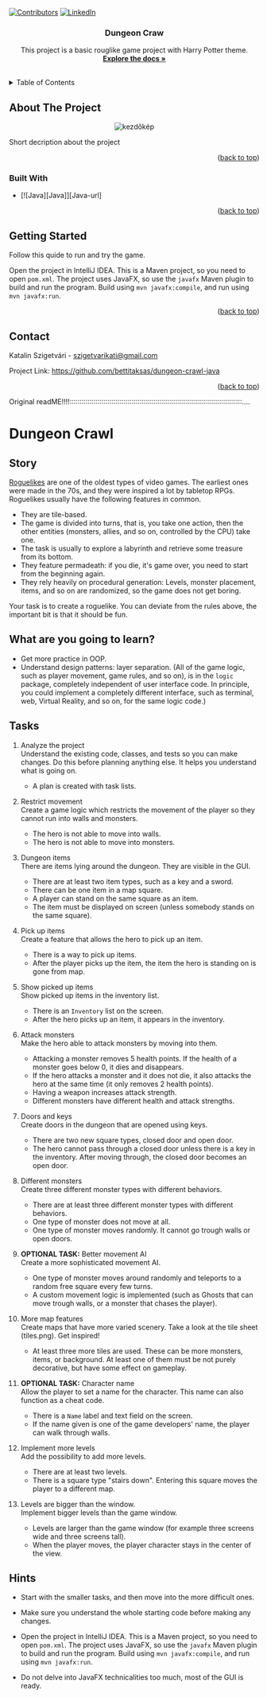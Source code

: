 <a name="readme-top"></a>

[![Contributors][contributors-shield]][contributors-url]
[![LinkedIn][linkedin-shield]][linkedin-url]

<h3 align="center">Dungeon Craw</h3>

  <p align="center">
    This project is a basic rouglike game project with Harry Potter theme.
    <br />
    <a href="https://github.com/bettitaksas/dungeon-crawl-java"><strong>Explore the docs »</strong></a>
    <br />
    <br />
   

  </p>
</div>



<!-- TABLE OF CONTENTS -->
<details>
  <summary>Table of Contents</summary>
  <ol>
    <li>
      <a href="#about-the-project">About The Project</a>
      <ul>
        <li><a href="#built-with">Built With</a></li>
      </ul>
    </li>
    <li>
      <a href="#getting-started">Getting Started</a>
    </li>
    <li><a href="#contact">Contact</a></li>
  </ol>
</details>



<!-- ABOUT THE PROJECT -->
## About The Project

<p align="center">
  <img src="" alt="kezdőkép">
</p>

Short decription about the project

<p align="right">(<a href="#readme-top">back to top</a>)</p>



### Built With

* [![Java][Java]][Java-url]


<p align="right">(<a href="#readme-top">back to top</a>)</p>



<!-- GETTING STARTED -->

[product-main]: images/screenshot.png
## Getting Started

Follow this quide to run and try the game.

Open the project in IntelliJ IDEA.
This is a Maven project, so you need to open `pom.xml`.
The project uses JavaFX, so use the `javafx` Maven plugin to build and run the program.
Build using `mvn javafx:compile`, and run using `mvn javafx:run`.

<p align="right">(<a href="#readme-top">back to top</a>)</p>



<!-- CONTACT -->
## Contact

Katalin Szigetvári - szigetvarikati@gmail.com

Project Link: https://github.com/bettitaksas/dungeon-crawl-java

<p align="right">(<a href="#readme-top">back to top</a>)</p>




<!-- MARKDOWN LINKS & IMAGES -->
<!-- https://www.markdownguide.org/basic-syntax/#reference-style-links -->
[contributors-shield]: https://img.shields.io/github/contributors/szigetvarikati/test-project-MERN.svg?style=for-the-badge
[contributors-url]: https://github.com/szigetvarikati/test-project-MERN/graphs/contributors
[linkedin-shield]: https://img.shields.io/badge/-LinkedIn-black.svg?style=for-the-badge&logo=linkedin&colorB=555
[linkedin-url]: https://www.linkedin.com/in/katalin-szigetvári-9829519a
[product-main]: https://imgur.com/a/jEvI3mU
[Next.js]: https://img.shields.io/badge/next.js-000000?style=for-the-badge&logo=nextdotjs&logoColor=white
[Next-url]: https://nextjs.org/
[React.js]: https://img.shields.io/badge/React-20232A?style=for-the-badge&logo=react&logoColor=61DAFB
[React-url]: https://reactjs.org/
[Bootstrap.com]: https://img.shields.io/badge/Bootstrap-563D7C?style=for-the-badge&logo=bootstrap&logoColor=white
[Bootstrap-url]: https://getbootstrap.com
[Javascript]: https://img.shields.io/badge/javascript-F7DF1E?style=for-the-badge&logo=typescript&logoColor=white
[Javascript-url]: https://developer.mozilla.org/en-US/docs/Web/JavaScript
[NodeJS]: https://img.shields.io/badge/node.js-6DA55F?style=for-the-badge&logo=node.js&logoColor=white
[NodeJS-url]: https://nodejs.org/en
[Express.js]: https://img.shields.io/badge/express.js-%23404d59.svg?style=for-the-badge&logo=express&logoColor=%2361DAFB
[Express.js-url]: https://expressjs.com/
[MongoDB]: https://img.shields.io/badge/MongoDB-4169E1?style=for-the-badge&logo=postgresql&logoColor=white
[MongoDB-url]: https://www.mongodb.com/
[Css.com]: https://img.shields.io/badge/CSS-563D7C?style=for-the-badge&logo=css&logoColor=white
[Css-url]: http://](https://www.w3.org/Style/CSS/Overview.en.html)https://www.w3.org/Style/CSS/Overview.en.html/


Original readME!!!!::::::::::::::::::::::::::::::::::::::::::::::::::::::::::::::::::::::::::::::::::::::....
# Dungeon Crawl

## Story

[Roguelikes](https://en.wikipedia.org/wiki/Roguelike) are one of the oldest
types of video games. The earliest ones were made in the 70s, and they were inspired
a lot by tabletop RPGs. Roguelikes usually have the following features in common.

- They are tile-based.
- The game is divided into turns, that is, you take one action, then the other
  entities (monsters, allies, and so on, controlled by the CPU) take one.
- The task is usually to explore a labyrinth and retrieve some treasure from its
  bottom.
- They feature permadeath: if you die, it's game over, you need to start from the
  beginning again.
- They rely heavily on procedural generation: Levels, monster placement, items, and so on
  are randomized, so the game does not get boring.

Your task is to create a roguelike. You can deviate from the rules above,
the important bit is that it should be fun.

## What are you going to learn?

- Get more practice in OOP.
- Understand design patterns: layer separation. (All of the game logic, such as player
  movement, game rules, and so on), is in the `logic` package, completely
  independent of user interface code. In principle, you could implement a
  completely different interface, such as terminal, web, Virtual Reality, and so on, for
  the same logic code.)

## Tasks

1. Analyze the project\
   Understand the existing code, classes, and tests so you can make changes. Do this before planning anything else. It helps you understand what is going on.
   - A plan is created with task lists.

2. Restrict movement\
   Create a game logic which restricts the movement of the player so they cannot run into walls and monsters.
    - The hero is not able to move into walls.
    - The hero is not able to move into monsters.

3. Dungeon items\
There are items lying around the dungeon. They are visible in the GUI. 
   - There are at least two item types, such as a key and a sword.
   - There can be one item in a map square.
   - A player can stand on the same square as an item.
   - The item must be displayed on screen (unless somebody stands on the same square).

4. Pick up items\
Create a feature that allows the hero to pick up an item.
   - There is a way to pick up items.
   - After the player picks up the item, the item the hero is standing on is gone from map.

5. Show picked up items\
   Show picked up items in the inventory list.
   - There is an `Inventory` list on the screen.
   - After the hero picks up an item, it appears in the inventory.

6. Attack monsters\
   Make the hero able to attack monsters by moving into them.
   - Attacking a monster removes 5 health points. If the health of a monster goes below 0, it dies and disappears.
   - If the hero attacks a monster and it does not die, it also attacks the hero at the same time (it only removes 2 health points).
   - Having a weapon increases attack strength.
   - Different monsters have different health and attack strengths.

7. Doors and keys\
   Create doors in the dungeon that are opened using keys.
   - There are two new square types, closed door and open door.
   - The hero cannot pass through a closed door unless there is a key in the inventory. After moving through, the closed door becomes an open door.

8. Different monsters\
   Create three different monster types with different behaviors.
    - There are at least three different monster types with different behaviors.
    - One type of monster does not move at all.
    - One type of monster moves randomly. It cannot go trough walls or open doors.

9. **OPTIONAL TASK:** Better movement AI\
   Create a more sophisticated movement AI.
    - One type of monster moves around randomly and teleports to a random free square every few turns.
    - A custom movement logic is implemented (such as Ghosts that can move trough walls, or a monster that chases the player).

10. More map features\
    Create maps that have more varied scenery. Take a look at the tile sheet (tiles.png). Get inspired!
    - At least three more tiles are used. These can be more monsters, items, or background. At least one of them must be not purely decorative, but have some effect on gameplay.

11. **OPTIONAL TASK:** Character name\
    Allow the player to set a name for the character. This name can also function as a cheat code.
    - There is a `Name` label and text field on the screen.
    - If the name given is one of the game developers' name, the player can walk through walls.

12. Implement more levels\
    Add the possibility to add more levels.
    - There are at least two levels.
    - There is a square type "stairs down". Entering this square moves the player to a different map.

13. Levels are bigger than the window.\
    Implement bigger levels than the game window.
    - Levels are larger than the game window (for example three screens wide and three screens tall).
    - When the player moves, the player character stays in the center of the view.

## Hints
- Start with the smaller tasks, and then move into the more difficult ones.
- Make sure you understand the whole starting code before making any changes.

- Open the project in IntelliJ IDEA. This is a Maven project, so you need to
  open `pom.xml`. The project uses JavaFX, so use the `javafx` Maven plugin to
  build and run the program. Build using `mvn javafx:compile`, and run using `mvn javafx:run`.
- Do not delve into JavaFX technicalities too much, most of the GUI is ready.

